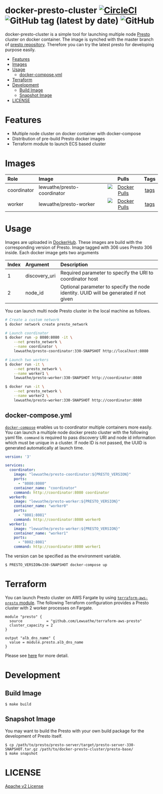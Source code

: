 # docker-presto-cluster [![CircleCI](https://circleci.com/gh/Lewuathe/docker-presto-cluster.svg?style=svg)](https://circleci.com/gh/Lewuathe/docker-presto-cluster) ![GitHub tag (latest by date)](https://img.shields.io/github/v/tag/Lewuathe/docker-presto-cluster) ![GitHub](https://img.shields.io/github/license/Lewuathe/docker-presto-cluster)

docker-presto-cluster is a simple tool for launching multiple node [Presto](https://prestosql.io/) cluster on docker container.
The image is synched with the master branch of [presto repository](https://github.com/prestosql/presto). Therefore you can try the latest presto for developing purpose easily.

- [Features](#features)
- [Images](#images)
- [Usage](#usage)
  * [docker-compose.yml](#docker-composeyml)
- [Terraform](#terraform)
- [Development](#development)
  * [Build Image](#build-image)
  * [Snapshot Image](#snapshot-image)
- [LICENSE](#license)

# Features

- Multiple node cluster on docker container with docker-compose
- Distribution of pre-build Presto docker images
- Terraform module to launch ECS based cluster

# Images

|Role|Image|Pulls|Tags|
|:---|:---|:---:|:---:|
|coordinator|lewuathe/presto-coordinator|[![Docker Pulls](https://img.shields.io/docker/pulls/lewuathe/presto-coordinator.svg)](https://cloud.docker.com/u/lewuathe/repository/docker/lewuathe/presto-coordinator)|[tags](https://cloud.docker.com/repository/docker/lewuathe/presto-coordinator/tags)|
|worker|lewuathe/presto-worker|[![Docker Pulls](https://img.shields.io/docker/pulls/lewuathe/presto-worker.svg)](https://cloud.docker.com/u/lewuathe/repository/docker/lewuathe/presto-worker)|[tags](https://cloud.docker.com/repository/docker/lewuathe/presto-worker/tags)|

# Usage

Images are uploaded in [DockerHub](https://hub.docker.com/). These images are build with the corresponding version of Presto. Image tagged with 306 uses Presto 306 inside. Each docker image gets two arguments

|Index|Argument|Description|
|:---|:---|:---|
|1|discovery_uri| Required parameter to specify the URI to coordinator host|
|2|node_id|Optional parameter to specify the node identity. UUID will be generated if not given|

You can launch multi node Presto cluster in the local machine as follows.

```sh
# Create a custom network
$ docker network create presto_network

# Launch coordinator
$ docker run -p 8080:8080 -it \
    --net presto_network \
    --name coordinator \
    lewuathe/presto-coordinator:330-SNAPSHOT http://localhost:8080

# Launch two workers
$ docker run -it \
    --net presto_network \
    --name worker1 \
    lewuathe/presto-worker:330-SNAPSHOT http://coordinator:8080

$ docker run -it \
    --net presto_network \
    --name worker2 \
    lewuathe/presto-worker:330-SNAPSHOT http://coordinator:8080
```


## docker-compose.yml

[`docker-compose`](https://docs.docker.com/compose/compose-file/) enables us to coordinator multiple containers more easily. You can launch a multiple node docker presto cluster with the following yaml file. `command` is required to pass discovery URI and node id information which must be unique in a cluster. If node ID is not passed, the UUID is generated automatically at launch time.

```yaml
version: '3'

services:
  coordinator:
    image: "lewuathe/presto-coordinator:${PRESTO_VERSION}"
    ports:
      - "8080:8080"
    container_name: "coordinator"
    command: http://coordinator:8080 coordinator
  worker0:
    image: "lewuathe/presto-worker:${PRESTO_VERSION}"
    container_name: "worker0"
    ports:
      - "8081:8081"
    command: http://coordinator:8080 worker0
  worker1:
    image: "lewuathe/presto-worker:${PRESTO_VERSION}"
    container_name: "worker1"
    ports:
      - "8082:8081"
    command: http://coordinator:8080 worker1
```

The version can be specified as the environment variable.

```
$ PRESTO_VERSION=330-SNAPSHOT docker-compose up
```

# Terraform

You can launch Presto cluster on AWS Fargate by using [`terraform-aws-presto` module](https://github.com/Lewuathe/terraform-aws-presto). The following Terraform configuration provides a Presto cluster with 2 worker processes on Fargate.

```
module "presto" {
  source           = "github.com/Lewuathe/terraform-aws-presto"
  cluster_capacity = 2
}

output "alb_dns_name" {
  value = module.presto.alb_dns_name
}
```

Please see [here](https://github.com/Lewuathe/terraform-aws-presto) for more detail.


# Development

## Build Image

```
$ make build
```

## Snapshot Image

You may want to build the Presto with your own build package for the development of Presto itself.

```
$ cp /path/to/presto/presto-server/target/presto-server-330-SNAPSHOT.tar.gz /path/to/docker-presto-cluster/presto-base/
$ make snapshot
```

# LICENSE

[Apache v2 License](https://github.com/Lewuathe/docker-presto-cluster/blob/master/LICENSE)
